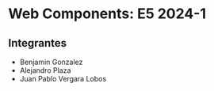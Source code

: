 # Web Components: E5 2024-1

## Integrantes
- Benjamin Gonzalez
- Alejandro Plaza
- Juan Pablo Vergara Lobos
